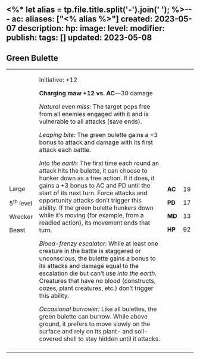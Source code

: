 <%* let alias = tp.file.title.split('-').join(' '); %>---
ac: 
aliases: ["<% alias %>"]
created: 2023-05-07
description: 
hp: 
image: 
level: 
modifier: 
publish: 
tags: []
updated: 2023-05-08
---

## Green Bulette

<table>
<colgroup>
<col style="width: 16%" />
<col style="width: 72%" />
<col style="width: 5%" />
<col style="width: 5%" />
</colgroup>
<tbody>
<tr class="odd">
<td><p>Large</p>
<p>5<sup>th</sup> level</p>
<p>Wrecker</p>
<p>Beast</p></td>
<td><p>Initiative: +12</p>
<p><strong>Charging maw +12 vs. AC</strong>—30 damage</p>
<p><em>Natural even miss:</em> The target pops free from all enemies
engaged with it and is vulnerable to all attacks (save ends).</p>
<p><em>Leaping bite:</em> The green bulette gains a +3 bonus to attack
and damage with its first attack each battle.</p>
<p><em>Into the earth:</em> The first time each round an attack hits the
bulette, it can choose to hunker down as a free action. If it does, it
gains a +3 bonus to AC and PD until the start of its next turn. Force
attacks and opportunity attacks don’t trigger this ability. If the green
bulette hunkers down while it’s moving (for example, from a readied
action), its movement ends that turn.</p>
<p><em>Blood-frenzy escalator:</em> While at least one creature in the
battle is staggered or unconscious, the bulette gains a bonus to its
attacks and damage equal to the escalation die but can’t use <em>into
the earth</em>. Creatures that have no blood (constructs, oozes, plant
creatures, etc.) don’t trigger this ability.</p>
<p><em>Occasional burrower:</em> Like all bulettes, the green bulette
can burrow. While above ground, it prefers to move slowly on the surface
and rely on its plant- and soil-covered shell to stay hidden until it
attacks.</p></td>
<td><p><strong>AC</strong></p>
<p><strong>PD</strong></p>
<p><strong>MD</strong></p>
<p><strong>HP</strong></p></td>
<td><p>19</p>
<p>17</p>
<p>13</p>
<p>92</p></td>
</tr>
<tr class="even">
<td></td>
<td></td>
<td></td>
<td></td>
</tr>
</tbody>
</table>
